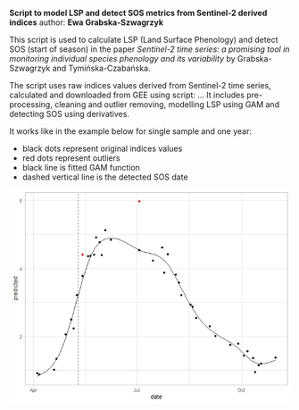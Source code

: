 **Script to model LSP and detect SOS metrics from Sentinel-2 derived indices**
author: **Ewa Grabska-Szwagrzyk**

This script is used to calculate LSP (Land Surface Phenology) and detect SOS (start of season) in the paper *Sentinel-2 time series: a promising tool in monitoring individual species phenology and its variability* by Grabska-Szwagrzyk and Tymińska-Czabańska. 

The script uses raw indices values derived from Sentinel-2 time series, calculated and downloaded from GEE using script: ... 
It includes pre-processing, cleaning and outlier removing, modelling LSP using GAM and detecting SOS using derivatives. 

It works like in the example below for single sample and one year:

* black dots represent original indices values
* red dots represent outliers
* black line is fitted GAM function
* dashed vertical line is the detected SOS date 

![](gam_der_8372.jpeg)


